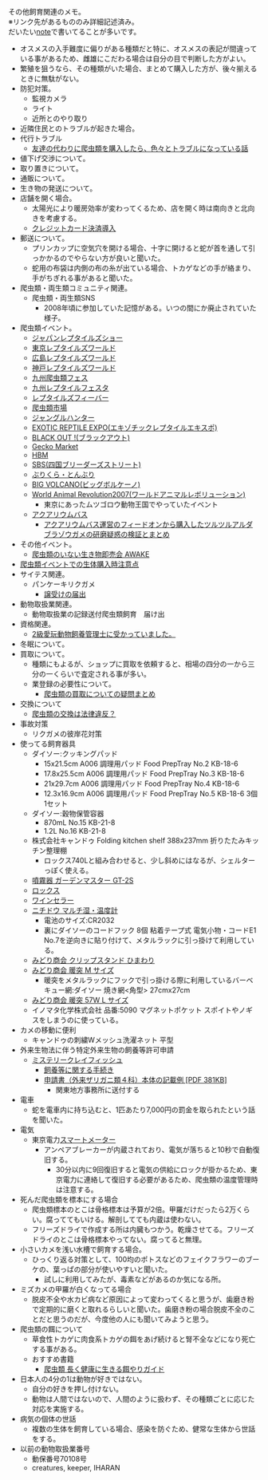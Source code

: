 ---
---

その他飼育関連のメモ。  
※リンク先があるもののみ詳細記述済み。  
だいたい[note](https://note.com/ikimonooki)で書いてることが多いです。

* オスメスの入手難度に偏りがある種類だと特に、オスメスの表記が間違っている事があるため、雌雄にこだわる場合は自分の目で判断した方がよい。
* 繁殖を狙うなら、その種類がいた場合、まとめて購入した方が、後々揃えるときに無駄がない。
* 防犯対策。
    - 監視カメラ
    - ライト
    - 近所とのやり取り
* 近隣住民とのトラブルが起きた場合。
* 代行トラブル
    - [友達の代わりに爬虫類を購入したら、色々とトラブルになっている話](https://note.com/mitsuaki1229/n/na6774ad225e1)
* 値下げ交渉について。
* 取り置きについて。
* 通販について。
* 生き物の発送について。
* 店舗を開く場合。
    - 太陽光により暖房効率が変わってくるため、店を開く時は南向きと北向きを考慮する。
    - [クレジットカード決済導入](notes/introduce_credit_card_payment.md)
* 郵送について。
    - プリンカップに空気穴を開ける場合、十字に開けると蛇が首を通して引っかかるのでやらない方が良いと聞いた。
    - 蛇用の布袋は内側の布の糸が出ている場合、トカゲなどの手が絡まり、手がちぎれる事があると聞いた。
* 爬虫類・両生類コミュニティ関連。
    - 爬虫類・両生類SNS
        - 2008年頃に参加していた記憶がある。いつの間にか廃止されていた様子。
* 爬虫類イベント。
    - [ジャパンレプタイルズショー](https://www.rep-japan.co.jp/jrs/)
    - [東京レプタイルズワールド](https://tokyo.reptilesworld.jp/)
    - [広島レプタイルズワールド](https://hiroshima.reptilesworld.jp/)
    - [神戸レプタイルズワールド](http://kobe.reptilesworld.jp/)
    - [九州爬虫類フェス](https://q-reptile.com/)
    - [九州レプタイルフェスタ](https://q-rep.net/)
    - [レプタイルズフィーバー](https://www.tv-osaka.co.jp/event/reptiles2021/)
    - [爬虫類市場](http://hatyuichi.com/)
    - [ジャングルハンター](https://nagatukasa.wixsite.com/junglehunter)
    - [EXOTIC REPTILE EXPO(エキゾチックレプタイルエキスポ)](https://reptilexpo-jp.com/)
    - [BLACK OUT !(ブラックアウト)](https://www.blackout1999.com/)
    - [Gecko Market](https://geckomarket.jp/Gecko/)
    - [HBM](http://hbm.c.ooco.jp/)
    - [SBS(四国ブリーダーズストリート)](https://4breedersstreet.jp/)
    - [ぶりくら・とんぶり](https://burikura.com/)
    - [BIG VOLCANO(ビッグボルケーノ)](http://www.bigvolcano.info/kaisaiinfo.htm)
    - [World Animal Revolution2007(ワールドアニマルレボリューション)](http://www.vampire-kashiwa.com/ivent/war/war.htm)
        - 東京にあったムツゴロウ動物王国でやっていたイベント
    - [アクアリウムバス](https://aquariumbus.com/)
        - [アクアリウムバス運営のフィードオンから購入したツルツルアルダブラゾウガメの研磨疑惑の検証とまとめ](https://note.com/ikimonooki/n/nc94295f8ba37)
* その他イベント。
    - [爬虫類のいない生き物即売会 AWAKE](https://twitter.com/awake98411039)
* [爬虫類イベントでの生体購入時注意点](https://note.com/ikimonooki/n/n54a46d263cdf)
* サイテス関連。
    - パンケーキリクガメ
        - [譲受けの届出](http://www.jwrc.or.jp/service/cites/regist/yuzuriuke.htm)
* 動物取扱業関連。
    - 動物取扱業の記録送付爬虫類飼育　届け出
* 資格関連。
    - [2級愛玩動物飼養管理士に受かっていました。](https://mitsuaki1229.hatenablog.com/entry/2021/01/31/211413)
* 冬眠について。
* 買取について。
    - 種類にもよるが、ショップに買取を依頼すると、相場の四分の一から三分の一くらいで査定される事が多い。
    - 業登録の必要性について。
        - [爬虫類の買取についての疑問まとめ](https://note.com/ikimonooki/n/n47e15d1eb703)
* 交換について
    - [爬虫類の交換は法律違反？](https://note.com/ikimonooki/n/na006a5d1cdb4)
* 事故対策
    - リクガメの彼岸花対策
* 使ってる飼育器具
    - ダイソー:クッキングパッド
        - 15x21.5cm A006 調理用パッド Food PrepTray No.2 KB-18-6
        - 17.8x25.5cm A006 調理用パッド Food PrepTray No.3 KB-18-6
        - 21x29.7cm A006 調理用パッド Food PrepTray No.4 KB-18-6
        - 12.3x16.9cm A006 調理用パッド Food PrepTray No.5 KB-18-6 3個1セット
    - ダイソー:穀物保管容器
        - 870mL No.15 KB-21-8
        - 1.2L No.16 KB-21-8
    - 株式会社キャンドゥ Folding kitchen shelf 388x237mm 折りたたみキッチン整理棚
        - ロックス740Lと組み合わせると、少し斜めにはなるが、シェルターっぽく使える。
    - [噴霧器 ガーデンマスター GT-2S](https://amzn.to/3tpULg8)
    - [ロックス](https://amzn.to/3jhGQDS)
    - [ワインセラー](https://amzn.to/39IxC0v)
    - [ニチドウ マルチ湿・温度計](https://amzn.to/3eZAEjO)
        - 電池のサイズ:CR2032
        - 裏にダイソーのコードフック 8個 粘着テープ式 電気小物・コードE1 No.7を逆向きに貼り付けて、メタルラックに引っ掛けて利用している。
    - [みどり商会 クリップスタンド ひまわり](https://amzn.to/3vHGA77)
    - [みどり商会 暖突 M サイズ](https://amzn.to/3cV3H5u)
        - 暖突をメタルラックにフックで引っ掛ける際に利用しているバーベキュー網:ダイソー 焼き網<角型> 27cmx27cm
    - [みどり商会 暖突 57W L サイズ](https://amzn.to/3tCgYGU)
    - イノマタ化学株式会社 品番:5090 マグネットポケット スポイトやノギスをしまうのに使っている。
* カメの移動に便利
    - キャンドゥの刺繍Wメッシュ洗濯ネット 平型
* 外来生物法に伴う特定外来生物の飼養等許可申請
    - [ミステリークレイフィッシュ](https://www.env.go.jp/nature/intro/2outline/attention/gairaizarigani.html)
        - [飼養等に関する手続き](https://www.env.go.jp/nature/intro/1law/shiyou/tetsuduki.html)
        - [申請書（外来ザリガニ類４科）本体の記載例 [PDF 381KB]](https://www.env.go.jp/nature/intro/1law/shiyou/files/1-A_zarigani_sample.pdf)
            - 関東地方事務所に送付する
* 電車
    - 蛇を電車内に持ち込むと、1匹あたり7,000円の罰金を取られたという話を聞いた。
* 電気
    - 東京電力[スマートメーター](https://www.tepco.co.jp/ep/private/smartlife/smartmeter.html)
        - アンペアブレーカーが内蔵されており、電気が落ちると10秒で自動復旧する。
            - 30分以内に9回復旧すると電気の供給にロックが掛かるため、東京電力に連絡して復旧する必要があるため、爬虫類の温度管理時は注意する。
* 死んだ爬虫類を標本にする場合
    - 爬虫類標本のとこは骨格標本は予算が2倍。甲羅だけだったら2万くらい。腐っててもいける。解剖してても内蔵は使わない。
    - フリーズドライで作成する所は内臓もつかう。乾燥させてる。フリーズドライのとこは骨格標本やってない。腐ってると無理。
* 小さいカメを浅い水槽で飼育する場合。
    - ひっくり返る対策として、100均のポトスなどのフェイクフラワーのブーケの、葉っぱの部分が使いやすいと聞いた。
        - 試しに利用してみたが、毒素などがあるのか気になる所。
* ミズカメの甲羅が白くなってる場合
    - 脱皮不全や水カビ病など原因によって変わってくると思うが、歯磨き粉で定期的に磨くと取れるらしいと聞いた。歯磨き粉の場合脱皮不全のことだと思うのだが、今度他の人にも聞いてみようと思う。
* 爬虫類の餌について
    - 草食性トカゲに肉食系トカゲの餌をあげ続けると腎不全などになり死亡する事がある。
    - おすすめ書籍
        - [爬虫類 長く健康に生きる餌やりガイド](https://amzn.to/311yyYB)
* 日本人の4分の1は動物が好きではない。
    - 自分の好きを押し付けない。
    - 動物は人間ではないので、人間のように扱わず、その種類ごとに応じた対応を実施する。
* 病気の個体の世話
    - 複数の生体を飼育している場合、感染を防ぐため、健常な生体から世話をする。
* 以前の動物取扱業番号
    - 動保番号70108号
    - creatures, keeper, IHARAN
